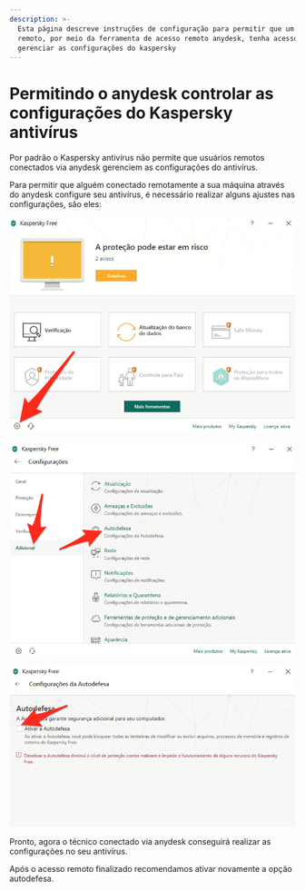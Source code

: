 ```yaml
---
description: >-
  Esta página descreve instruções de configuração para permitir que um usuário
  remoto, por meio da ferramenta de acesso remoto anydesk, tenha acesso a
  gerenciar as configurações do kaspersky
---
```


# Permitindo o anydesk controlar as configurações do Kaspersky antivírus

Por padrão o Kaspersky antivírus não permite que usuários remotos conectados via anydesk gerenciem as configurações do antivírus.

Para permitir que alguém conectado remotamente a sua máquina através do anydesk configure seu antivírus, é necessário realizar alguns ajustes nas configurações, são eles:

![Clique no &#xED;cone da engrenagem na parte inferior esquerda da tela principal do kaspersky](../../.gitbook/assets/image%20%289%29.png)

![Abra o menu adicional e clique na op&#xE7;&#xE3;o autodefesa](../../.gitbook/assets/image%20%2813%29.png)

![Desmarque a op&#xE7;&#xE3;o &quot;ativar autodefesa&quot;](../../.gitbook/assets/image%20%283%29.png)

Pronto, agora o técnico conectado via anydesk conseguirá realizar as configurações no seu antivírus.

Após o acesso remoto finalizado recomendamos ativar novamente a opção autodefesa.

